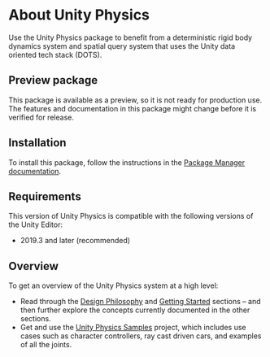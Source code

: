 About Unity Physics
======

Use the Unity Physics package to benefit from a deterministic rigid body dynamics system and spatial query system that uses the Unity data oriented tech stack (DOTS).

## Preview package

This package is available as a preview, so it is not ready for production use. The features and documentation in this package might change before it is verified for release.

## Installation

To install this package, follow the instructions in the [Package Manager documentation](https://docs.unity3d.com/Manual/upm-ui-install.html).

## Requirements

This version of Unity Physics is compatible with the following versions of the Unity Editor:
* 2019.3 and later (recommended)

## Overview

To get an overview of the Unity Physics system at a high level:
* Read through the [Design Philosophy](design.md) and [Getting Started](getting_started.md) sections – and then further explore the concepts currently documented in the other sections.
* Get and use the [Unity Physics Samples](https://github.com/Unity-Technologies/EntityComponentSystemSamples/blob/master/UnityPhysicsSamples/Documentation/samples.md) project, which includes use cases such as character controllers, ray cast driven cars, and examples of all the joints.
